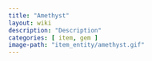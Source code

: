 ```yaml
---
title: "Amethyst"
layout: wiki
description: "Description"
categories: [ item, gem ]
image-path: "item_entity/amethyst.gif"
---
```

